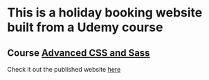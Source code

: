 # This is a holiday booking website built from a Udemy course 
## Course [Advanced CSS and Sass](https://www.udemy.com/course/advanced-css-and-sass/) 
Check it out the published website [here](https://jsgehlen.github.io/advanced-css-course_Trillo/)
